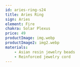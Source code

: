 ```yaml
---
id: aries-ring-s24
title: Aries Ring
sign: Aries
element: Fire
chakra: Solar Plexus
price: 49
productImage: img.webp
productImage2: img2.webp
materials:
    - Asian resin jewelry beads
    - Reinforced jewelry cord
---
```

